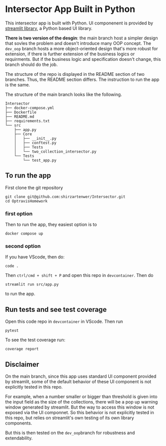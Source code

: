 # Intersector App Built in Python

This intersector app is built with Python. UI componenent is provided by [streamlit library](https://streamlit.io/), a Python based UI library. 

**There is two version of the desgin**: the main branch host a simpler design that sovles the problem and doesn't introduce many OOP concept. The `dev_oop` branch hosts a more object-oriented design that's more robust for extension, if there is further extension of the business logics or requirments. But if the business logic and specification doesn't change, this branch should do the job.

The structure of the repo is displayed in the README section of two branches. Thus, the README section differs. The instruction to run the app is the same.

The structure of the main branch looks like the following. 


```
Intersector
├── docker-compose.yml
├── Dockerfile
├── README.md
├── requirements.txt
└── src
    ├── app.py
    ├── Core
    │   ├── __init__.py
    │   ├── conftest.py
    │   ├── Tests
    │   └── two_collection_intersector.py
    └── Tests
        └── test_app.py
```

## To run the app

First clone the git repository

```
git clone git@github.com:shirzartenwer/Intersector.git
cd OptravisHomework
```

### first option

Then to run the app, they easiest option is to 
```
docker compose up
```
### second option
If you have VScode, then do:

```
code .
```

Then `ctrl/cmd + shift + P` and open this repo in `devcontainer`. 
Then do 
```
streamlit run src/app.py
``` 
to run the app. 



## Run tests and see test coverage
Open this code repo in `devcontainer` in VScode. Then run 
```
pytest
```

To see the test coverage run: 

```
coverage report 
```


## Disclaimer

On the main branch, since this app uses standard UI component provided by streamlit, some of the default behavior of these UI component is not explicitly tested in this repo. 

For example, when a number smaller or bigger than threshold is given into the input field as the size of the collections, there will be a pop up warning window generated by streamlit. But the way to access this window is not exposed via the UI componnet. So this behavior is not explicitly tested in this repo, but relies on streamlit's own testing of its own library components.


But this is then tested on the `dev_oop`branch for robustness and extendability.
